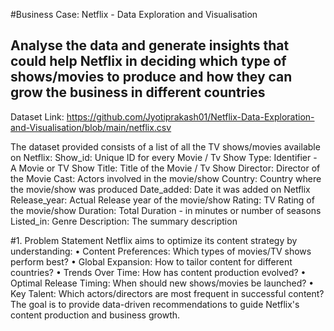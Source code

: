 #Business Case: Netflix - Data Exploration and Visualisation
## Analyse the data and generate insights that could help Netflix in deciding which type of shows/movies to produce and how they can grow the business in different countries

Dataset Link: https://github.com/Jyotiprakash01/Netflix-Data-Exploration-and-Visualisation/blob/main/netflix.csv


The dataset provided consists of a list of all the TV shows/movies available on Netflix:
Show_id: Unique ID for every Movie / Tv Show
Type: Identifier - A Movie or TV Show
Title: Title of the Movie / Tv Show
Director: Director of the Movie
Cast: Actors involved in the movie/show
Country: Country where the movie/show was produced
Date_added: Date it was added on Netflix
Release_year: Actual Release year of the movie/show
Rating: TV Rating of the movie/show
Duration: Total Duration - in minutes or number of seasons
Listed_in: Genre
Description: The summary description

#1. Problem Statement
Netflix aims to optimize its content strategy by understanding:
•	Content Preferences: Which types of movies/TV shows perform best?
•	Global Expansion: How to tailor content for different countries?
•	Trends Over Time: How has content production evolved?
•	Optimal Release Timing: When should new shows/movies be launched?
•	Key Talent: Which actors/directors are most frequent in successful content?
The goal is to provide data-driven recommendations to guide Netflix's content production and business growth.

